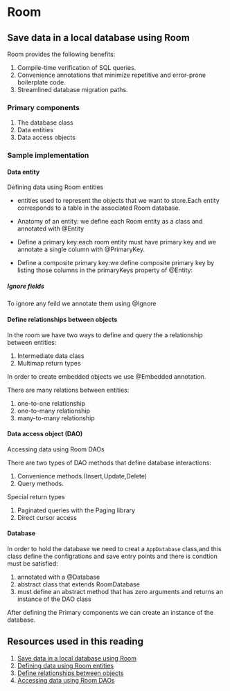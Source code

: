 # Room

## Save data in a local database using Room

Room provides the following benefits:

1. Compile-time verification of SQL queries.
2. Convenience annotations that minimize repetitive and error-prone boilerplate code.
3. Streamlined database migration paths.

### Primary components

1. The database class
2. Data entities
3. Data access objects

### Sample implementation

#### Data entity

Defining data using Room entities

* entities used to represent the objects that we want to store.Each entity corresponds to a table in the associated Room database.

* Anatomy of an entity: we define each Room entity as a class and annotated with @Entity

* Define a primary key:each room entity must have primary key and we annotate a single column with @PrimaryKey.

* Define a composite primary key:we define composite primary key by listing those columns in the primaryKeys property of @Entity:

##### Ignore fields

To ignore any feild we annotate them using @Ignore

#### Define relationships between objects

In the room we have two ways to define and query the a relationship between entities:

1. Intermediate data class
2. Multimap return types

In order to create embedded objects we use @Embedded annotation.

There are many relations between entities:

1. one-to-one relationship
2. one-to-many relationship
3. many-to-many relationship

#### Data access object (DAO)

Accessing data using Room DAOs

There are two types of DAO methods that define database interactions:

1. Convenience methods.(Insert,Update,Delete)
2. Query methods.

Special return types

1. Paginated queries with the Paging library
2. Direct cursor access

#### Database

In order to hold the database we need to creat a `AppDatabase` class,and this class define the configrations and save entry points and there is condtion must be satisfied:

1. annotated with a @Database
2. abstract class that extends RoomDatabase
3. must define an abstract method that has zero arguments and returns an instance of the DAO class

After defining the Primary components we can create an instance of the database.

## Resources used in this reading

1. [Save data in a local database using Room](https://developer.android.com/training/data-storage/room)
2. [Defining data using Room entities](https://developer.android.com/training/data-storage/room/defining-data)
3. [Define relationships between objects](https://developer.android.com/training/data-storage/room/relationships)
4. [Accessing data using Room DAOs](https://developer.android.com/training/data-storage/room/accessing-data#java)
